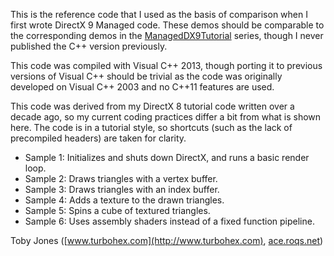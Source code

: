 This is the reference code that I used as the basis of comparison when I
first wrote DirectX 9 Managed code. These demos should be comparable to
the corresponding demos in the
[ManagedDX9Tutorial](https://github.com/AceRoqs/directx_tutorials/tree/master/ManagedDX9Tutorial)
series, though I never published the C++ version previously.

This code was compiled with Visual C++ 2013, though porting it to
previous versions of Visual C++ should be trivial as the code was
originally developed on Visual C++ 2003 and no C++11 features are used.

This code was derived from my DirectX 8 tutorial code written over a
decade ago, so my current coding practices differ a bit from what is
shown here. The code is in a tutorial style, so shortcuts \(such as the
lack of precompiled headers\) are taken for clarity.

* Sample 1: Initializes and shuts down DirectX, and runs a basic render loop.
* Sample 2: Draws triangles with a vertex buffer.
* Sample 3: Draws triangles with an index buffer.
* Sample 4: Adds a texture to the drawn triangles.
* Sample 5: Spins a cube of textured triangles.
* Sample 6: Uses assembly shaders instead of a fixed function pipeline.

Toby Jones \([www.turbohex.com](http://www.turbohex.com), [ace.roqs.net](http://ace.roqs.net)\)

